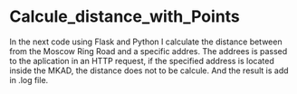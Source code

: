 # Calcule_distance_with_Points
In the next code using Flask and Python I calculate the distance between from the Moscow Ring Road and a specific addres. The addrees is passed to the aplication in an HTTP request, if the specified address is located inside the MKAD, the distance does not to be calcule. And the result is add in .log file. 
